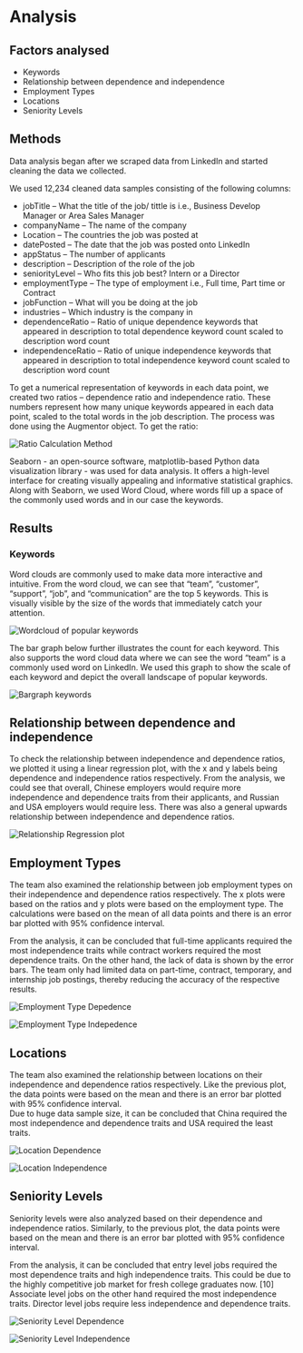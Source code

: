 # Analysis

## Factors analysed

- Keywords
- Relationship between dependence and independence
- Employment Types
- Locations
- Seniority Levels

## Methods

Data analysis began after we scraped data from LinkedIn and started cleaning the data we collected. <br/>

We used 12,234 cleaned data samples consisting of the following columns:

- jobTitle – What the title of the job/ tittle is i.e., Business Develop Manager or Area Sales Manager
- companyName – The name of the company
- Location – The countries the job was posted at
- datePosted – The date that the job was posted onto LinkedIn
- appStatus – The number of applicants
- description – Description of the role of the job
- seniorityLevel – Who fits this job best? Intern or a Director
- employmentType – The type of employment i.e., Full time, Part time or Contract
- jobFunction – What will you be doing at the job
- industries – Which industry is the company in
- dependenceRatio – Ratio of unique dependence keywords that appeared in description to total dependence keyword count scaled to description word count
- independenceRatio – Ratio of unique independence keywords that appeared in description to total independence keyword count scaled to description word count

To get a numerical representation of keywords in each data point, we created two ratios – dependence ratio and independence ratio. These numbers represent how many unique keywords appeared in each data point, scaled to the total words in the job description. The process was done using the Augmentor object. To get the ratio:

![Ratio Calculation Method](./images/RatioFormula.PNG)

Seaborn - an open-source software, matplotlib-based Python data visualization library - was used for data analysis. It offers a high-level interface for creating visually appealing and informative statistical graphics. Along with Seaborn, we used Word Cloud, where words fill up a space of the commonly used words and in our case the keywords.

## Results

### Keywords

Word clouds are commonly used to make data more interactive and intuitive. From the word cloud, we can see that “team”, “customer”, “support”, “job”, and “communication” are the top 5 keywords. This is visually visible by the size of the words that immediately catch your attention.

![Wordcloud of popular keywords](./images/WordCloud.PNG)

The bar graph below further illustrates the count for each keyword. This also supports the word cloud data where we can see the word “team” is a commonly used word on LinkedIn. We used this graph to show the scale of each keyword and depict the overall landscape of popular keywords.

![Bargraph keywords](./images/KeywordCount.PNG)

## Relationship between dependence and independence

To check the relationship between independence and dependence ratios, we plotted it using a linear regression plot, with the x and y labels being dependence and independence ratios respectively. From the analysis, we could see that overall, Chinese employers would require more independence and dependence traits from their applicants, and Russian and USA employers would require less. There was also a general upwards relationship between independence and dependence ratios.

![Relationship Regression plot](./images/RatioRelationship.png)

## Employment Types

The team also examined the relationship between job employment types on their independence and dependence ratios respectively. The x plots were based on the ratios and y plots were based on the employment type. The calculations were based on the mean of all data points and there is an error bar plotted with 95% confidence interval. <br/>

From the analysis, it can be concluded that full-time applicants required the most independence traits while contract workers required the most dependence traits. On the other hand, the lack of data is shown by the error bars. The team only had limited data on part-time, contract, temporary, and internship job postings, thereby reducing the accuracy of the respective results.

![Employment Type Depedence](./images/JobTypeDependence.PNG)

![Employment Type Indepedence](./images/JobTypeIndpendence.PNG)

## Locations

The team also examined the relationship between locations on their independence and dependence ratios respectively. Like the previous plot, the data points were based on the mean and there is an error bar plotted with 95% confidence interval.<br/>
Due to huge data sample size, it can be concluded that China required the most independence and dependence traits and USA required the least traits.

![Location Dependence](./images/LocationDependence.PNG)

![Location Independence](./images/LocationIndependence.PNG)

## Seniority Levels

Seniority levels were also analyzed based on their dependence and independence ratios. Similarly, to the previous plot, the data points were based on the mean and there is an error bar plotted with 95% confidence interval. <br/>

From the analysis, it can be concluded that entry level jobs required the most dependence traits and high independence traits. This could be due to the highly competitive job market for fresh college graduates now. [10] Associate level jobs on the other hand required the most independence traits. Director level jobs require less independence and dependence traits.

![Seniority Level Dependence](./images/SeniorityDependence.PNG)

![Seniority Level Independence](./images/SeniorityIndependence.PNG)
